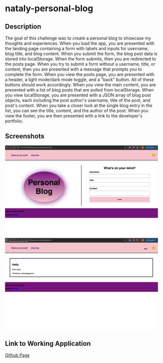 # nataly-personal-blog

## Description 

The goal of this challenge was to create a personal blog to showcase my thoughts and experiences. When you load the app, you are presented with the landing page containing a form with labels and inputs for username, blog title, and blog content. When you submit the form, the blog post data is stored into localStorage. When the form submits, then you are redirected to the posts page. When you try to submit a form without a username, title, or content, then you are presented with a message that prompts you to complete the form. When you view the posts page, you are presented with a header, a light mode/dark mode toggle, and a "back" button. All of these buttons should work accordingly. When you view the main content, you are presented with a list of blog posts that are pulled from localStorage. When you view localStorage, you are presented with a JSON array of blog post objects, each including the post author's username, title of the post, and post's content. When you take a closer look at the single blog entry in the list, you can see the title, content, and the author of the post. When you view the footer, you are then presented with a link to the developer's portfolio. 

## Screenshots
<img src="assets/images/screenshot 1.png">
<img src="assets/images/screenshot 2.png">

## Link to Working Application 

<a href="https://namastenataly.github.io/nataly-personal-blog/">Github Page</a>